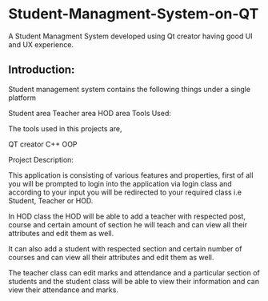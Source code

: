 # Student-Managment-System-on-QT
A Student Managment System developed using Qt creator having good UI and UX experience.
## Introduction:

Student management system contains the following things under a single platform

Student area
Teacher area
HOD area
Tools Used:

The tools used in this projects are,

QT creator
C++
OOP
 

Project Description:

This application is consisting of various features and properties, first of all you will be prompted to login into the application via login class and according to your input you will be redirected to your required class i.e Student, Teacher or HOD.

In HOD class the HOD will be able to add a teacher with respected post, course and certain amount of section he will teach and can view all their attributes and edit them as well.

It can also add a student with respected section and certain number of courses and can view all their attributes and edit them as well.

The teacher class can edit marks and attendance and a particular section of students and the student class will be able to view their information and can view their attendance and marks.
